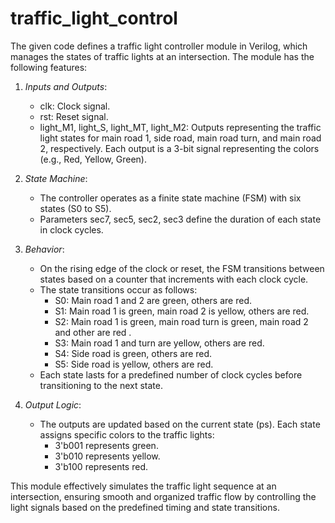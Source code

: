 # traffic_light_control
The given code defines a traffic light controller module in Verilog, which manages the states of traffic lights at an intersection. The module has the following features:

1. *Inputs and Outputs*:
   - clk: Clock signal.
   - rst: Reset signal.
   - light_M1, light_S, light_MT, light_M2: Outputs representing the traffic light states for main road 1, side road, main road turn, and main road 2, respectively. Each output is a 3-bit signal representing the colors (e.g., Red, Yellow, Green).

2. *State Machine*:
   - The controller operates as a finite state machine (FSM) with six states (S0 to S5).
   - Parameters sec7, sec5, sec2, sec3 define the duration of each state in clock cycles.

3. *Behavior*:
   - On the rising edge of the clock or reset, the FSM transitions between states based on a counter that increments with each clock cycle.
   - The state transitions occur as follows:
     - S0: Main road 1 and 2 are green, others are red.
     - S1: Main road 1 is green, main road 2 is yellow, others are red.
     - S2: Main road 1 is green, main road turn is green, main road 2 and other are red .
     - S3: Main road 1 and turn are yellow, others are red.
     - S4: Side road is green, others are red.
     - S5: Side road is yellow, others are red.
   - Each state lasts for a predefined number of clock cycles before transitioning to the next state.

4. *Output Logic*:
   - The outputs are updated based on the current state (ps). Each state assigns specific colors to the traffic lights:
     - 3'b001 represents green.
     - 3'b010 represents yellow.
     - 3'b100 represents red.

This module effectively simulates the traffic light sequence at an intersection, ensuring smooth and organized traffic flow by controlling the light signals based on the predefined timing and state transitions.
